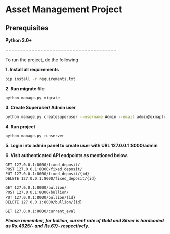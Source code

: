 # Asset Management Project

## Prerequisites

**Python 3.0+**

======================================

To run the project, do the following

**1. Install all requirements**
```sh
pip install -r requirements.txt
```
**2. Run migrate file**
```sh
python manage.py migrate
```

**3. Create Superuser/ Admin user**
```sh
python manage.py createsuperuser --username Admin --email admin@exmaple.com
```

**4. Run project**
```sh
python manage.py runserver
```

**5. Login into admin panel to create user with URL 127.0.0.1:8000/admin**

**6. Visit authenticated API endpoints as mentioned below.**
```sh
GET 127.0.0.1:8000/fixed_deposit/
POST 127.0.0.1:8000/fixed_deposit/
PUT 127.0.0.1:8000/fixed_deposit/{id}
DELETE 127.0.0.1:8000/fixed_deposit/{id}

GET 127.0.0.1:8000/bullion/
POST 127.0.0.1:8000/bullion/
PUT 127.0.0.1:8000/bullion/{id}
DELETE 127.0.0.1:8000/bullion/{id}

GET 127.0.0.1:8000/current_eval
```

***Please remember, for bullion, current rate of Gold and Silver is hardcoded as Rs.4925/- and Rs.67/- respectively.***

